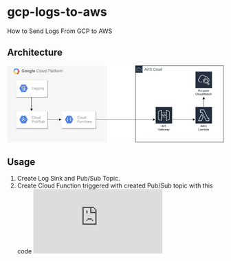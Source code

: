 # gcp-logs-to-aws
How to Send Logs From GCP to AWS
## Architecture
![alt text](https://github.com/levi-x00/gcp-logs-to-aws/blob/main/arch.jpg?raw=true)
## Usage
1. Create Log Sink and Pub/Sub Topic.
2. Create Cloud Function triggered with created Pub/Sub topic with this code
![alt text](https://github.com/levi-x00/gcp-logs-to-aws/blob/main/hello_pubsub.py?raw=true)